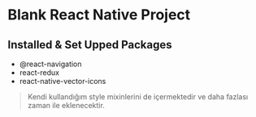 # Blank React Native Project
## Installed & Set Upped Packages
- @react-navigation
- react-redux
- react-native-vector-icons

> Kendi kullandığım style mixinlerini de içermektedir ve daha fazlası zaman ile eklenecektir.
